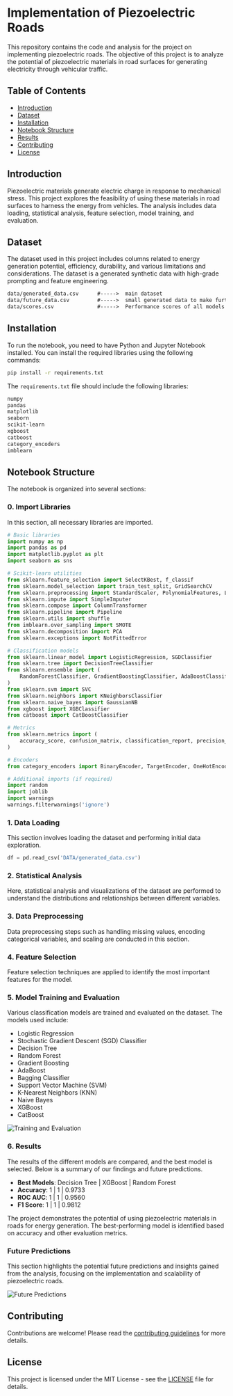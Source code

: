 # Implementation of Piezoelectric Roads

This repository contains the code and analysis for the project on implementing piezoelectric roads. The objective of this project is to analyze the potential of piezoelectric materials in road surfaces for generating electricity through vehicular traffic.

## Table of Contents

- [Introduction](#introduction)
- [Dataset](#dataset)
- [Installation](#installation)
- [Notebook Structure](#notebook-structure)
- [Results](#results)
- [Contributing](#contributing)
- [License](#license)

## Introduction

Piezoelectric materials generate electric charge in response to mechanical stress. This project explores the feasibility of using these materials in road surfaces to harness the energy from vehicles. The analysis includes data loading, statistical analysis, feature selection, model training, and evaluation.

## Dataset

The dataset used in this project includes columns related to energy generation potential, efficiency, durability, and various limitations and considerations. The dataset is a generated synthetic data with high-grade prompting and feature engineering.

```txt
data/generated_data.csv      #----->  main dataset
data/future_data.csv         #----->  small generated data to make further predictions
data/scores.csv              #----->  Performance scores of all models
```

## Installation

To run the notebook, you need to have Python and Jupyter Notebook installed. You can install the required libraries using the following commands:

```bash
pip install -r requirements.txt
```

The `requirements.txt` file should include the following libraries:

```txt
numpy
pandas
matplotlib
seaborn
scikit-learn
xgboost
catboost
category_encoders
imblearn
```

## Notebook Structure

The notebook is organized into several sections:

### 0. Import Libraries

In this section, all necessary libraries are imported.

```python
# Basic libraries
import numpy as np
import pandas as pd
import matplotlib.pyplot as plt
import seaborn as sns

# Scikit-learn utilities
from sklearn.feature_selection import SelectKBest, f_classif
from sklearn.model_selection import train_test_split, GridSearchCV
from sklearn.preprocessing import StandardScaler, PolynomialFeatures, LabelEncoder
from sklearn.impute import SimpleImputer
from sklearn.compose import ColumnTransformer
from sklearn.pipeline import Pipeline
from sklearn.utils import shuffle
from imblearn.over_sampling import SMOTE
from sklearn.decomposition import PCA
from sklearn.exceptions import NotFittedError

# Classification models
from sklearn.linear_model import LogisticRegression, SGDClassifier
from sklearn.tree import DecisionTreeClassifier
from sklearn.ensemble import (
    RandomForestClassifier, GradientBoostingClassifier, AdaBoostClassifier, BaggingClassifier
)
from sklearn.svm import SVC
from sklearn.neighbors import KNeighborsClassifier
from sklearn.naive_bayes import GaussianNB
from xgboost import XGBClassifier
from catboost import CatBoostClassifier

# Metrics
from sklearn.metrics import (
    accuracy_score, confusion_matrix, classification_report, precision_score, recall_score, f1_score, roc_curve, auc, roc_auc_score
)

# Encoders
from category_encoders import BinaryEncoder, TargetEncoder, OneHotEncoder

# Additional imports (if required)
import random
import joblib
import warnings
warnings.filterwarnings('ignore')
```

### 1. Data Loading

This section involves loading the dataset and performing initial data exploration.

```python
df = pd.read_csv('DATA/generated_data.csv')
```

### 2. Statistical Analysis

Here, statistical analysis and visualizations of the dataset are performed to understand the distributions and relationships between different variables.

### 3. Data Preprocessing

Data preprocessing steps such as handling missing values, encoding categorical variables, and scaling are conducted in this section.

### 4. Feature Selection

Feature selection techniques are applied to identify the most important features for the model.

### 5. Model Training and Evaluation

Various classification models are trained and evaluated on the dataset. The models used include:

- Logistic Regression
- Stochastic Gradient Descent (SGD) Classifier
- Decision Tree
- Random Forest
- Gradient Boosting
- AdaBoost
- Bagging Classifier
- Support Vector Machine (SVM)
- K-Nearest Neighbors (KNN)
- Naive Bayes
- XGBoost
- CatBoost

![Training and Evaluation](images/training.png)

### 6. Results

The results of the different models are compared, and the best model is selected. Below is a summary of our findings and future predictions.

- **Best Models**: Decision Tree | XGBoost | Random Forest
- **Accuracy**: 1 | 1 | 0.9733
- **ROC AUC**: 1 | 1 | 0.9560
- **F1 Score**: 1 | 1 | 0.9812

The project demonstrates the potential of using piezoelectric materials in roads for energy generation. The best-performing model is identified based on accuracy and other evaluation metrics.

### Future Predictions

This section highlights the potential future predictions and insights gained from the analysis, focusing on the implementation and scalability of piezoelectric roads.

![Future Predictions](images/results.png)

## Contributing

Contributions are welcome! Please read the [contributing guidelines](CONTRIBUTING.md) for more details.

## License

This project is licensed under the MIT License - see the [LICENSE](LICENSE) file for details.
